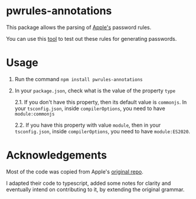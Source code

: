 # pwrules-annotations

This package allows the parsing of [Apple's](https://developer.apple.com/documentation/security/password_autofill/customizing_password_autofill_rules) password rules.

You can use this [tool](https://developer.apple.com/password-rules/) to test out these rules for generating passwords.


# Usage

1. Run the command `npm install pwrules-annotations`

2. In your `package.json`, check what is the value of the property `type`

    2.1. If you don't have this property, then its default value is `commonjs`. In your `tsconfig.json`, inside `compilerOptions`, you need to have `module:commonjs`

    2.2. If you have this property with value `module`, then in your `tsconfig.json`, inside `compilerOptions`, you need to have `module:ES2020`.

# Acknowledgements

Most of the code was copied from Apple's [original repo](https://github.com/apple/password-manager-resources).

I adapted their code to typescript, added some notes for clarity and eventually intend on contributing to it, by extending the original grammar.
